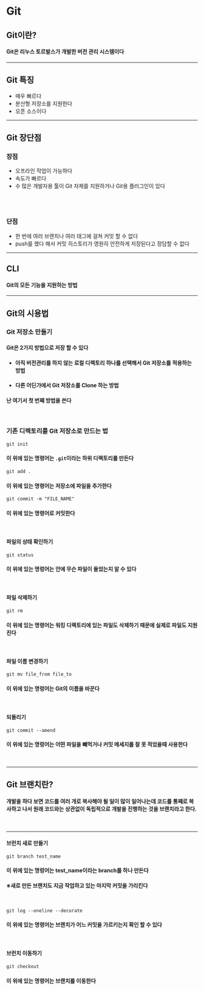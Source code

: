 # Git

## Git이란?
#### Git은 리누스 토르발스가 개발한 버전 관리 시스템이다
- - -
## Git 특징
* 매우 빠르다
* 분산형 저장소를 지원한다
* 오픈 소스이다
- - -
##  Git 장단점
### 장점
* 오프라인 작업이 가능하다
* 속도가 빠르다
* 수 많은 개발자용 툴이 Git 자체를 지원하거나 Git용 플러그인이 있다
<br>
<br>

### 단점
* 한 번에 여러 브랜치나 여러 태그에 걸쳐 커밋 할 수 없다
* push를 했다 해서 커밋 히스토리가 영원히 안전하게 저장된다고 장담할 수 없다
- - -
## CLI
#### Git의 모든 기능을 지원하는 방법
- - - 
## Git의 시용법
### Git 저장소 만들기
#### Git은 2가지 방법으로 저장 할 수 있다
* #### 아직 버전관리를 하지 않는 로컬 디렉토리 하나를 선택해서 Git 저장소를 적용하는 방법  
* #### 다른 어딘가에서 Git 저장소를 Clone 하는 방법
#### 난 여기서 첫 번쨰 방법을 쓴다
<br>

### 기존 디렉토리를 Git 저장소로 만드는 법
```
git init
```
#### 이 위에 있는 명령어는 ` .git `이라는 하위 디렉토리를 만든다
```
git add .
```
#### 이 위에 있는 명령어는 저장소에 파일을 추가한다
```
git commit -m "FILE_NAME"
```
#### 이 위에 있는 명령어로 커밋한다
<br>

#### 파일의 상태 확인하기 
```
git status
```
#### 이 위에 있는 명렁어는 안에 무슨 파일이 들었는지 알 수 있다
<br>

#### 파일 삭제하기
```
git rm
```
#### 이 위에 있는 명령어는 워킹 디렉토리에 있는 파일도 삭제하기 때문에 실제로 파일도 지원진다
<br>

#### 파일 이름 변경하기
```
git mv file_from file_to
```
#### 이 위에 있는 명렁어는 Git의 이름을 바꾼다
<br>

#### 되돌리기
```
git commit --amend
```
#### 이 위에 있는 명렁어는 어떤 파일을 뺴먹거나 커밋 메세지를 잘 못 적었을때 사용한다
<br>

- - -
## Git 브랜치란?
#### 개발을 하다 보면 코드를 여러 개로 복사해야 될 일이 많이 일어나는데 코드를 통째로 복사하고 나서 원래 코드와는 상관없이 독립적으로 개발을 진행하는 것을 브랜치라고 한다.
<br>

- - -

#### 브런치 새로 만들기
```
git branch test_name
```
#### 이 위에 있는 명렁어는 test_name이라는 branch를 하나 만든다
#### ※새로 만든 브랜치도 지금 작업하고 있는 마지막 커밋을 가리킨다
<br>

```
git log --oneline --decorate
```
#### 이 위에 있는 명령어는 브랜치가 어느 커밋을 가르키는지 확인 할 수 있다
<br>

#### 브런치 이동하기
```
git checkout
```
#### 이 위에 있는 명령어는 브랜치를 이동한다
<br>
